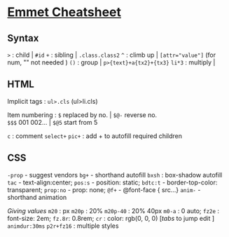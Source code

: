 # [Emmet Cheatsheet](https://docs.emmet.io/cheat-sheet/)

## Syntax

`>` : child           | `#id`
`+` : sibling         | `.class.class2`
`^` : climb up        | `[attr="value"]` (for num, "" not needed )
`()` : group          | `p>{text}+a{tx2}+{tx3}`
`li*3` : multiply     |


## HTML 

Implicit tags : `ul>.cls`  (ul>li.cls)

Item numbering : 
`$` replaced by no.  |  `$@-` reverse no.  
`$$$` 001 002...     |  `$@5`  start from 5

`c` : comment
`select+` `pic+` : add + to autofill required children


## CSS

`-prop` - suggest vendors
`bg+` - shorthand autofill
`bxsh` : box-shadow autofill
`tac` - text-align:center;
`pos:s` - position: static;
`bdtc:t` - border-top-color: transparent;
`prop:no` - prop: none;
`@f+` - @font-face { src...}
`anim-` - shorthand animation

_Giving values_
`m20` : px
`m20p` : 20%
`m20p-40` : 20% 40px
`m0-a` : 0 auto;
`fz2e` : font-size: 2em;
`fz.8r`: 0.8rem;
`cr` : color: rgb(0, 0, 0) [_tabs_ to jump edit ]
`animdur:30ms`
`p2r+fz16` : multiple styles